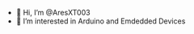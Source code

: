 - 👋 Hi, I’m @AresXT003
- 👀 I’m interested in Arduino and Emdedded Devices

<!---
AresXT003/AresXT003 is a ✨ special ✨ repository because its `README.md` (this file) appears on your GitHub profile.
You can click the Preview link to take a look at your changes.
--->

